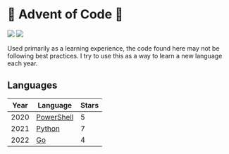 # :christmas_tree: Advent of Code :santa:

![](https://img.shields.io/badge/stars%20⭐-35-yellow)
![](https://img.shields.io/badge/days%20completed-17-red)

Used primarily as a learning experience, the code found here may not be following best practices. I try to use this as a way to learn a new language each year.

## Languages

| Year | Language                                                    | Stars |
| ---- | ----------------------------------------------------------- | ----- |
| 2020 | [PowerShell](https://learn.microsoft.com/en-us/powershell/) | 5     |
| 2021 | [Python](https://www.python.org/)                           | 7     |
| 2022 | [Go](https://golang.org/)                                   | 4     |
